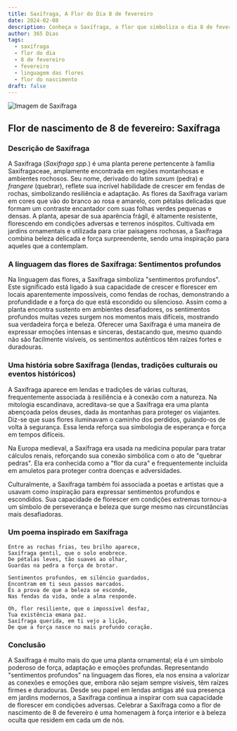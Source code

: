```yaml
---
title: Saxífraga, A Flor do Dia 8 de fevereiro
date: 2024-02-08
description: Conheça o Saxífraga, a flor que simboliza o dia 8 de fevereiro e seu significado 'Sentimentos profundos'. Explore a beleza e o simbolismo desta flor encantadora.
author: 365 Dias
tags:
  - saxífraga
  - flor do dia
  - 8 de fevereiro
  - fevereiro
  - linguagem das flores
  - flor do nascimento
draft: false
---
```


![Imagem de Saxífraga](https://cdn.pixabay.com/photo/2016/12/13/22/11/badan-1905221_1280.jpg#center)


## Flor de nascimento de 8 de fevereiro: Saxífraga

### Descrição de Saxífraga

A Saxífraga (_Saxifraga spp._) é uma planta perene pertencente à família Saxifragaceae, amplamente encontrada em regiões montanhosas e ambientes rochosos. Seu nome, derivado do latim _saxum_ (pedra) e _frangere_ (quebrar), reflete sua incrível habilidade de crescer em fendas de rochas, simbolizando resiliência e adaptação. As flores da Saxífraga variam em cores que vão do branco ao rosa e amarelo, com pétalas delicadas que formam um contraste encantador com suas folhas verdes pequenas e densas. A planta, apesar de sua aparência frágil, é altamente resistente, florescendo em condições adversas e terrenos inóspitos. Cultivada em jardins ornamentais e utilizada para criar paisagens rochosas, a Saxífraga combina beleza delicada e força surpreendente, sendo uma inspiração para aqueles que a contemplam.

### A linguagem das flores de Saxífraga: Sentimentos profundos

Na linguagem das flores, a Saxífraga simboliza "sentimentos profundos". Este significado está ligado à sua capacidade de crescer e florescer em locais aparentemente impossíveis, como fendas de rochas, demonstrando a profundidade e a força do que está escondido ou silencioso. Assim como a planta encontra sustento em ambientes desafiadores, os sentimentos profundos muitas vezes surgem nos momentos mais difíceis, mostrando sua verdadeira força e beleza. Oferecer uma Saxífraga é uma maneira de expressar emoções intensas e sinceras, destacando que, mesmo quando não são facilmente visíveis, os sentimentos autênticos têm raízes fortes e duradouras.

### Uma história sobre Saxífraga (lendas, tradições culturais ou eventos históricos)

A Saxífraga aparece em lendas e tradições de várias culturas, frequentemente associada à resiliência e à conexão com a natureza. Na mitologia escandinava, acreditava-se que a Saxífraga era uma planta abençoada pelos deuses, dada às montanhas para proteger os viajantes. Diz-se que suas flores iluminavam o caminho dos perdidos, guiando-os de volta à segurança. Essa lenda reforça sua simbologia de esperança e força em tempos difíceis.

Na Europa medieval, a Saxífraga era usada na medicina popular para tratar cálculos renais, reforçando sua conexão simbólica com o ato de "quebrar pedras". Ela era conhecida como a "flor da cura" e frequentemente incluída em amuletos para proteger contra doenças e adversidades.

Culturalmente, a Saxífraga também foi associada a poetas e artistas que a usavam como inspiração para expressar sentimentos profundos e escondidos. Sua capacidade de florescer em condições extremas tornou-a um símbolo de perseverança e beleza que surge mesmo nas circunstâncias mais desafiadoras.

### Um poema inspirado em Saxífraga

```
Entre as rochas frias, teu brilho aparece,  
Saxífraga gentil, que o solo enobrece.  
De pétalas leves, tão suaves ao olhar,  
Guardas na pedra a força de brotar.  

Sentimentos profundos, em silêncio guardados,  
Encontram em ti seus passos marcados.  
És a prova de que a beleza se esconde,  
Nas fendas da vida, onde a alma responde.  

Oh, flor resiliente, que o impossível desfaz,  
Tua existência emana paz.  
Saxífraga querida, em ti vejo a lição,  
De que a força nasce no mais profundo coração.
```

### Conclusão

A Saxífraga é muito mais do que uma planta ornamental; ela é um símbolo poderoso de força, adaptação e emoções profundas. Representando "sentimentos profundos" na linguagem das flores, ela nos ensina a valorizar as conexões e emoções que, embora não sejam sempre visíveis, têm raízes firmes e duradouras. Desde seu papel em lendas antigas até sua presença em jardins modernos, a Saxífraga continua a inspirar com sua capacidade de florescer em condições adversas. Celebrar a Saxífraga como a flor de nascimento de 8 de fevereiro é uma homenagem à força interior e à beleza oculta que residem em cada um de nós.